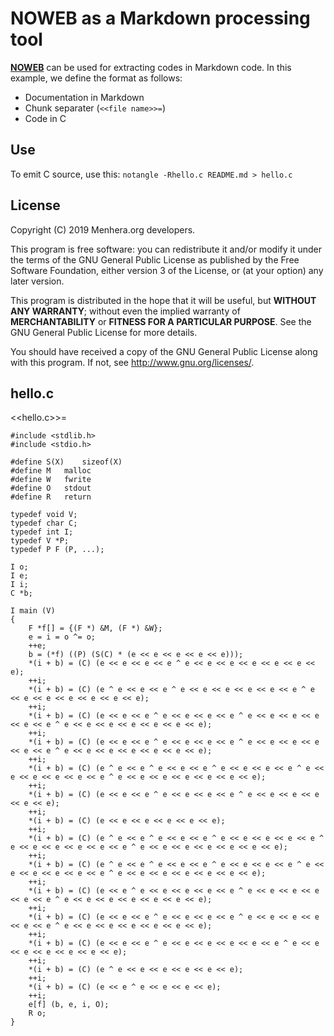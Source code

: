 # NOWEB as a Markdown processing tool

[**NOWEB**][noweb] can be used for extracting codes in Markdown code.
In this example, we define the format as follows:
- Documentation in Markdown
- Chunk separater (`<<file name>>=`)
- Code in C

[noweb]: http://www.cs.tufts.edu/~nr/noweb/

## Use

To emit C source, use this: `notangle -Rhello.c README.md > hello.c`

## License

Copyright (C) 2019  Menhera.org developers.

This program is free software: you can redistribute it and/or modify
it under the terms of the GNU General Public License as published by
the Free Software Foundation, either version 3 of the License, or
(at your option) any later version.

This program is distributed in the hope that it will be useful,
but **WITHOUT ANY WARRANTY**; without even the implied warranty of
**MERCHANTABILITY** or **FITNESS FOR A PARTICULAR PURPOSE**.  See the
GNU General Public License for more details.

You should have received a copy of the GNU General Public License
along with this program.  If not, see <http://www.gnu.org/licenses/>.

## hello.c

<<hello.c>>=
	
	#include <stdlib.h>
	#include <stdio.h>

	#define	S(X)	sizeof(X)
	#define	M	malloc
	#define	W	fwrite
	#define	O	stdout
	#define	R	return

	typedef void V;
	typedef char C;
	typedef int I;
	typedef V *P;
	typedef P F (P, ...);

	I o;
	I e;
	I i;
	C *b;

	I main (V)
	{
		F *f[] = {(F *) &M, (F *) &W};
		e = i = o ^= o;
		++e;
		b = (*f) ((P) (S(C) * (e << e << e << e << e)));
		*(i + b) = (C) (e << e << e << e ^ e << e << e << e << e << e << e);
		++i;
		*(i + b) = (C) (e ^ e << e << e ^ e << e << e << e << e << e ^ e << e << e << e << e << e << e);
		++i;
		*(i + b) = (C) (e << e << e ^ e << e << e << e ^ e << e << e << e << e << e ^ e << e << e << e << e << e << e);
		++i;
		*(i + b) = (C) (e << e << e ^ e << e << e << e ^ e << e << e << e << e << e ^ e << e << e << e << e << e << e);
		++i;
		*(i + b) = (C) (e ^ e << e ^ e << e << e ^ e << e << e << e ^ e << e << e << e << e << e ^ e << e << e << e << e << e << e);
		++i;
		*(i + b) = (C) (e << e << e ^ e << e << e << e ^ e << e << e << e << e << e);
		++i;
		*(i + b) = (C) (e << e << e << e << e << e);
		++i;
		*(i + b) = (C) (e ^ e << e ^ e << e << e ^ e << e << e << e << e ^ e << e << e << e << e << e ^ e << e << e << e << e << e << e);
		++i;
		*(i + b) = (C) (e ^ e << e ^ e << e << e ^ e << e << e << e ^ e << e << e << e << e << e ^ e << e << e << e << e << e << e);
		++i;
		*(i + b) = (C) (e << e ^ e << e << e << e << e ^ e << e << e << e << e << e ^ e << e << e << e << e << e << e);
		++i;
		*(i + b) = (C) (e << e << e ^ e << e << e << e ^ e << e << e << e << e << e ^ e << e << e << e << e << e << e);
		++i;
		*(i + b) = (C) (e << e << e ^ e << e << e << e << e << e ^ e << e << e << e << e << e << e);
		++i;
		*(i + b) = (C) (e ^ e << e << e << e << e << e);
		++i;
		*(i + b) = (C) (e << e ^ e << e << e << e);
		++i;
		e[f] (b, e, i, O);
		R o;
	}

